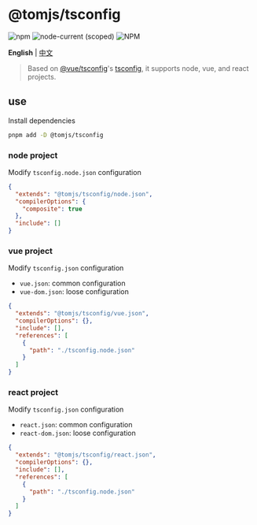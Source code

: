 # @tomjs/tsconfig

![npm](https://img.shields.io/npm/v/@tomjs/tsconfig) ![node-current (scoped)](https://img.shields.io/node/v/@tomjs/tsconfig) ![NPM](https://img.shields.io/npm/l/@tomjs/tsconfig)

**English** | [中文](./README.zh_CN.md)

> Based on [@vue/tsconfig](https://github.com/vuejs/tsconfig)'s [tsconfig](https://www.typescriptlang.org/tsconfig), it supports node, vue, and react projects.

## use

Install dependencies

```bash
pnpm add -D @tomjs/tsconfig
```

### node project

Modify `tsconfig.node.json` configuration

```json
{
  "extends": "@tomjs/tsconfig/node.json",
  "compilerOptions": {
    "composite": true
  },
  "include": []
}
```

### vue project

Modify `tsconfig.json` configuration

- `vue.json`: common configuration
- `vue-dom.json`: loose configuration

```json
{
  "extends": "@tomjs/tsconfig/vue.json",
  "compilerOptions": {},
  "include": [],
  "references": [
    {
      "path": "./tsconfig.node.json"
    }
  ]
}
```

### react project

Modify `tsconfig.json` configuration

- `react.json`: common configuration
- `react-dom.json`: loose configuration

```json
{
  "extends": "@tomjs/tsconfig/react.json",
  "compilerOptions": {},
  "include": [],
  "references": [
    {
      "path": "./tsconfig.node.json"
    }
  ]
}
```
